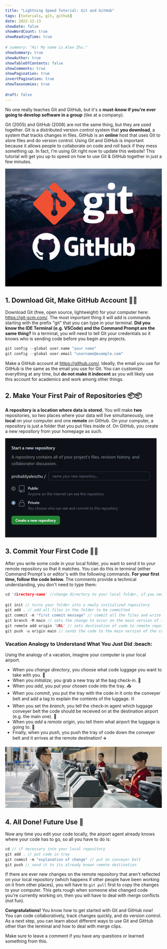 ```yaml
---
title: "Lightning Speed Tutorial: Git and GitHub"
tags: [tutorials, git, github]
date: 2022-12-13
showDate: false
showWordCount: true
showReadingTime: true

# summary: "Hi! My name is Alex Zhu."
showSummary: true
showAuthor: true
showTableOfContents: false
showComments: true
showPagination: true
invertPagination: true
showTaxonomies: true

draft: false
---
```


No one really teaches Git and GitHub, but it's a **must-know if you're ever going to develop software in a group** (like at a company).

Git (2005) and GitHub (2008) are not the same thing, but they are used together. Git is a distributed version control system that **you download**, a system that tracks changes in files. GitHub is an **online** host that uses Git to store files and do version control. Using Git and GitHub is important because it allows people to collaborate on code and roll back if they mess something up. In fact, I'm using Git right now to update this website! This tutorial will get you up to speed on how to use Git & GitHub together in just a few minutes.

![Git and GitHub logos.](thumb.jpg "Git and GitHub logos.")

## 1. Download Git, Make GitHub Account 🙋‍♂️

Download Git (free, open source, lightweight) for your computer here: https://git-scm.com/. The most important thing it will add is commands starting with the prefix "git" that you can type in your terminal. **Did you know the IDE Terminal (e.g. VSCode) and the Command Prompt are the same thing?** In a terminal, you will need to tell Git your credentials so it knows who is sending code before you begin any projects.

```C
git config --global user.name "your name"
git config --global user.email "username@example.com"
```

Make a GitHub account at https://github.com/. Ideally, the email you use for GitHub is the same as the email you use for Git. You can customize everything at any time, but **do not make it indecent** as you will likely use this account for academics and work among other things.

## 2. Make Your First Pair of Repositories 📦📦
 
**A repository is a location where data is stored.** You will make **two** repositories, so two places where your data will live simultaneously, one **local** on your computer and one **remote** on GitHub. On your computer, a repository is just a folder that you put files inside of. On GitHub, you create a new repository from your homepage as such.

![Make a new repository.](newrepo.png "Make a new repository.")

## 3. Commit Your First Code 👩‍💻

After you write some code in your local folder, you want to send it to your remote repository so that it matches. You can do this in terminal (either Command Prompt's or editor's with the following commands. **For your first time, follow the code below.** The comments provide a technical understanding, you don't need to type them:

```C
cd 'directory-name' //change directory to your local folder, if you need to exit a subfolder do cd ..

git init // turns your folder into a newly initialized repository
git add . // add all files in the folder to be committed
git commit -m "first commit message" // commit all the files and write message that will accompany the change on GitHub
git branch -M main // sets the change to occur on the main version of the code
git remote add origin 'URL' // sets destination of code to remote repository at that GitHub URL
git push -u origin main // sends the code to the main version of the code on GitHub. Done!
```

### Vacation Analogy to Understand What You Just Did :beach:

Using the analogy of a vacation, imagine your computer is your local airport.
- When you *change directory*, you choose what code luggage you want to take with you. :luggage:
- When you *initialize*, you grab a new tray at the bag check-in. 🤏
- When you *add*, you put your chosen code into the tray. 📥
- When you *commit*, you put the tray with the code in it onto the conveyer belt and add a tag to explain the contents of the luggage. ⛓️
- When you set the *branch*, you tell the check-in agent which luggage conveyer belt the code should be received on at the destination airport (e.g. the main one). 🛃
- When you *add* a *remote origin*, you tell them what airport the luggage is going to. 🗼
- Finally, when you *push*, you push the tray of code down the conveyer belt and it arrives at the remote destination! ✈️

![Man loading luggage onto conveyer belt.](luggage.jpg "Man loading luggage onto conveyer belt with help of check-in agent. https://www.cathaypacific.com/cx/en_US/baggage.html")

## 4. All Done! Future Use 🔮

Now any time you edit your code locally, the airport agent already knows where your code has to go, so all you have to do is:

```C
cd // if necessary into your local repository
git add . // put code in tray
git commit -m "explanation of change" // put on conveyer belt
git push // send it to its already known remote destination
```

If there are ever new changes on the remote repository that aren't reflected on your local repository (which happens if other people have been working on it from other places), you will have to `git pull` first to copy the changes to your computer. This gets rough when someone else changed code you're currently working on; then you will have to deal with merge conflicts (not fun).

**Congratulations!** You know how to get started with Git and GitHub now! You can code collaboratively, track changes quickly, and do version control. As a next step, you can learn about different ways to use Git and GitHub other than the terminal and how to deal with merge clips.

Make sure to leave a comment if you have any questions or learned something from this.